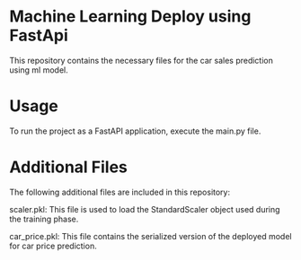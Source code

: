 # Machine Learning Deploy using FastApi
This repository contains the necessary files for the  car sales prediction using ml model. 

# Usage
To run the project as a FastAPI application, execute the main.py file.

# Additional Files
The following additional files are included in this repository:

scaler.pkl: This file is used to load the StandardScaler object used during the training phase.

car_price.pkl: This file contains the serialized version of the deployed model for car price prediction.

